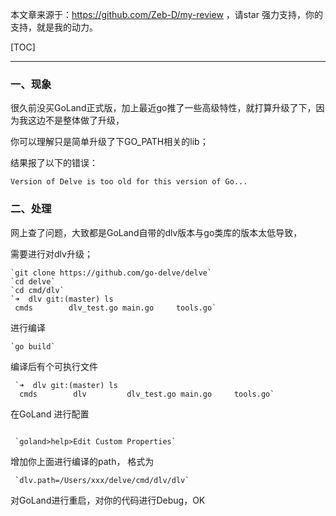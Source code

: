 本文章来源于：<https://github.com/Zeb-D/my-review> ，请star 强力支持，你的支持，就是我的动力。

[TOC]

------

### 一、现象

很久前没买GoLand正式版，加上最近go推了一些高级特性，就打算升级了下，因为我这边不是整体做了升级，

你可以理解只是简单升级了下GO_PATH相关的lib；

结果报了以下的错误：

```
Version of Delve is too old for this version of Go...
```



### 二、处理

网上查了问题，大致都是GoLand自带的dlv版本与go类库的版本太低导致，

需要进行对dlv升级；

```
`git clone https://github.com/go-delve/delve`
`cd delve`
`cd cmd/dlv`
`➜  dlv git:(master) ls
 cmds        dlv_test.go main.go     tools.go`
```

进行编译

```
`go build`
```

 编译后有个可执行文件

```
 `➜  dlv git:(master) ls
  cmds        dlv         dlv_test.go main.go     tools.go`
```

 在GoLand 进行配置

```

 `goland>help>Edit Custom Properties`
```

 增加你上面进行编译的path， 格式为

```
 `dlv.path=/Users/xxx/delve/cmd/dlv/dlv`
```

 对GoLand进行重启，对你的代码进行Debug，OK